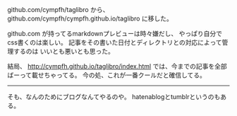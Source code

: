 github.com/cympfh/taglibro
から、
github.com/cympfh/cympfh.github.io/taglibro
に移した。

github.com が持ってるmarkdownプレビューは時々嫌だし、
やっぱり自分でcss書くのは楽しい。
記事をその書いた日付とディレクトリとの対応によって管理するのは
いいとも悪いとも思った。

結局、
http://cympfh.github.io/taglibro/index.html
では、今までの記事を全部ばーって載せちゃってる。
今の処、これが一番クールだと確信してる。

---

そも、なんのためにブログなんてやるのや。
hatenablogとtumblrというのもある。


